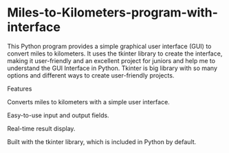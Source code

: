 # Miles-to-Kilometers-program-with-interface

This Python program provides a simple graphical user interface (GUI) to convert miles to kilometers. 
It uses the tkinter library to create the interface, making it user-friendly and an excellent project for juniors and help me to understand the GUI Interface in Python.
Tkinter is big library with so many options and different ways to create user-friendly projects.

Features

Converts miles to kilometers with a simple user interface.

Easy-to-use input and output fields.

Real-time result display.

Built with the tkinter library, which is included in Python by default.
